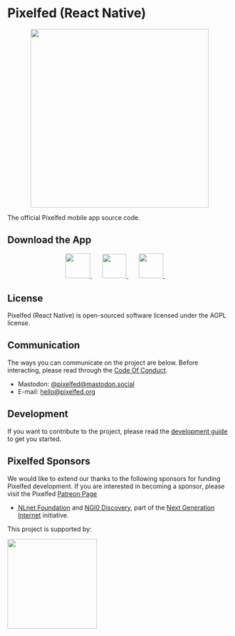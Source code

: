 # Pixelfed (React Native)

<p align="center">
<img src="https://pixelfed.nyc3.cdn.digitaloceanspaces.com/media/pixelfed-app-screenshot-3.jpg" width="400">
</p>

The official Pixelfed mobile app source code.

## Download the App

<p align="center">
  <a href="https://fdroid.pixelfed.net/fdroid/repo/">
    <img src="https://github.com/user-attachments/assets/83efc8ae-fbd5-4485-bc0a-4817ff116fac" height="55.5">
  </a>
  &nbsp; &nbsp; &nbsp;
  <a href="https://play.google.com/store/apps/details?id=com.pixelfed">
    <img src="https://github.com/user-attachments/assets/7f5828f4-43ee-495d-9ab4-91bea92a6c04" height="54">
  </a>
   &nbsp; &nbsp; &nbsp;
  <a href="https://apps.apple.com/us/app/pixelfed/id1632519816">
    <img src="https://github.com/user-attachments/assets/f14f4131-837f-48e2-a61c-13e4d7e3af35" height="55">
  </a>
  &nbsp; &nbsp; &nbsp;
</p>

## License

Pixelfed (React Native) is open-sourced software licensed under the AGPL license.

## Communication

The ways you can communicate on the project are below. Before interacting, please
read through the [Code Of Conduct](CODE_OF_CONDUCT.md).

* Mastodon: [@pixelfed@mastodon.social](https://mastodon.social/@pixelfed)
* E-mail: [hello@pixelfed.org](mailto:hello@pixelfed.org)

## Development

If you want to contribute to the project, please read the [development guide](https://github.com/pixelfed/pixelfed-rn/blob/main/DEVELOPMENT.md) to get you started.

## Pixelfed Sponsors

We would like to extend our thanks to the following sponsors for funding Pixelfed development. If you are interested in becoming a sponsor, please visit the Pixelfed [Patreon Page](https://www.patreon.com/dansup/overview)

- [NLnet Foundation](https://nlnet.nl) and [NGI0
Discovery](https://nlnet.nl/discovery/), part of the [Next Generation
Internet](https://ngi.eu) initiative.

<p>This project is supported by:</p>
<p>
  <a href="https://www.digitalocean.com/?utm_medium=opensource&utm_source=pixelfed">
    <img src="https://opensource.nyc3.cdn.digitaloceanspaces.com/attribution/assets/SVG/DO_Logo_horizontal_blue.svg" width="201px">
  </a>
</p>
